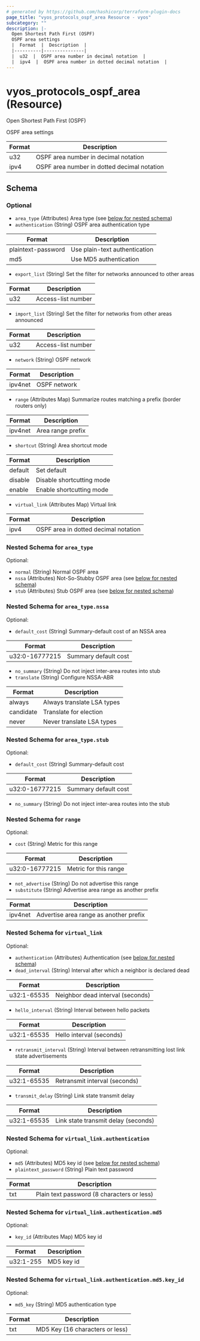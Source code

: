 ```yaml
---
# generated by https://github.com/hashicorp/terraform-plugin-docs
page_title: "vyos_protocols_ospf_area Resource - vyos"
subcategory: ""
description: |-
  Open Shortest Path First (OSPF)
  OSPF area settings
  |  Format  |  Description  |
  |----------|---------------|
  |  u32  |  OSPF area number in decimal notation  |
  |  ipv4  |  OSPF area number in dotted decimal notation  |
---
```


# vyos_protocols_ospf_area (Resource)

Open Shortest Path First (OSPF)

OSPF area settings

|  Format  |  Description  |
|----------|---------------|
|  u32  |  OSPF area number in decimal notation  |
|  ipv4  |  OSPF area number in dotted decimal notation  |



<!-- schema generated by tfplugindocs -->
## Schema

### Optional

- `area_type` (Attributes) Area type (see [below for nested schema](#nestedatt--area_type))
- `authentication` (String) OSPF area authentication type

|  Format  |  Description  |
|----------|---------------|
|  plaintext-password  |  Use plain-text authentication  |
|  md5  |  Use MD5 authentication  |
- `export_list` (String) Set the filter for networks announced to other areas

|  Format  |  Description  |
|----------|---------------|
|  u32  |  Access-list number  |
- `import_list` (String) Set the filter for networks from other areas announced

|  Format  |  Description  |
|----------|---------------|
|  u32  |  Access-list number  |
- `network` (String) OSPF network

|  Format  |  Description  |
|----------|---------------|
|  ipv4net  |  OSPF network  |
- `range` (Attributes Map) Summarize routes matching a prefix (border routers only)

|  Format  |  Description  |
|----------|---------------|
|  ipv4net  |  Area range prefix  | (see [below for nested schema](#nestedatt--range))
- `shortcut` (String) Area shortcut mode

|  Format  |  Description  |
|----------|---------------|
|  default  |  Set default  |
|  disable  |  Disable shortcutting mode  |
|  enable  |  Enable shortcutting mode  |
- `virtual_link` (Attributes Map) Virtual link

|  Format  |  Description  |
|----------|---------------|
|  ipv4  |  OSPF area in dotted decimal notation  | (see [below for nested schema](#nestedatt--virtual_link))

<a id="nestedatt--area_type"></a>
### Nested Schema for `area_type`

Optional:

- `normal` (String) Normal OSPF area
- `nssa` (Attributes) Not-So-Stubby OSPF area (see [below for nested schema](#nestedatt--area_type--nssa))
- `stub` (Attributes) Stub OSPF area (see [below for nested schema](#nestedatt--area_type--stub))

<a id="nestedatt--area_type--nssa"></a>
### Nested Schema for `area_type.nssa`

Optional:

- `default_cost` (String) Summary-default cost of an NSSA area

|  Format  |  Description  |
|----------|---------------|
|  u32:0-16777215  |  Summary default cost  |
- `no_summary` (String) Do not inject inter-area routes into stub
- `translate` (String) Configure NSSA-ABR

|  Format  |  Description  |
|----------|---------------|
|  always  |  Always translate LSA types  |
|  candidate  |  Translate for election  |
|  never  |  Never translate LSA types  |


<a id="nestedatt--area_type--stub"></a>
### Nested Schema for `area_type.stub`

Optional:

- `default_cost` (String) Summary-default cost

|  Format  |  Description  |
|----------|---------------|
|  u32:0-16777215  |  Summary default cost  |
- `no_summary` (String) Do not inject inter-area routes into the stub



<a id="nestedatt--range"></a>
### Nested Schema for `range`

Optional:

- `cost` (String) Metric for this range

|  Format  |  Description  |
|----------|---------------|
|  u32:0-16777215  |  Metric for this range  |
- `not_advertise` (String) Do not advertise this range
- `substitute` (String) Advertise area range as another prefix

|  Format  |  Description  |
|----------|---------------|
|  ipv4net  |  Advertise area range as another prefix  |


<a id="nestedatt--virtual_link"></a>
### Nested Schema for `virtual_link`

Optional:

- `authentication` (Attributes) Authentication (see [below for nested schema](#nestedatt--virtual_link--authentication))
- `dead_interval` (String) Interval after which a neighbor is declared dead

|  Format  |  Description  |
|----------|---------------|
|  u32:1-65535  |  Neighbor dead interval (seconds)  |
- `hello_interval` (String) Interval between hello packets

|  Format  |  Description  |
|----------|---------------|
|  u32:1-65535  |  Hello interval (seconds)  |
- `retransmit_interval` (String) Interval between retransmitting lost link state advertisements

|  Format  |  Description  |
|----------|---------------|
|  u32:1-65535  |  Retransmit interval (seconds)  |
- `transmit_delay` (String) Link state transmit delay

|  Format  |  Description  |
|----------|---------------|
|  u32:1-65535  |  Link state transmit delay (seconds)  |

<a id="nestedatt--virtual_link--authentication"></a>
### Nested Schema for `virtual_link.authentication`

Optional:

- `md5` (Attributes) MD5 key id (see [below for nested schema](#nestedatt--virtual_link--authentication--md5))
- `plaintext_password` (String) Plain text password

|  Format  |  Description  |
|----------|---------------|
|  txt  |  Plain text password (8 characters or less)  |

<a id="nestedatt--virtual_link--authentication--md5"></a>
### Nested Schema for `virtual_link.authentication.md5`

Optional:

- `key_id` (Attributes Map) MD5 key id

|  Format  |  Description  |
|----------|---------------|
|  u32:1-255  |  MD5 key id  | (see [below for nested schema](#nestedatt--virtual_link--authentication--md5--key_id))

<a id="nestedatt--virtual_link--authentication--md5--key_id"></a>
### Nested Schema for `virtual_link.authentication.md5.key_id`

Optional:

- `md5_key` (String) MD5 authentication type

|  Format  |  Description  |
|----------|---------------|
|  txt  |  MD5 Key (16 characters or less)  |
